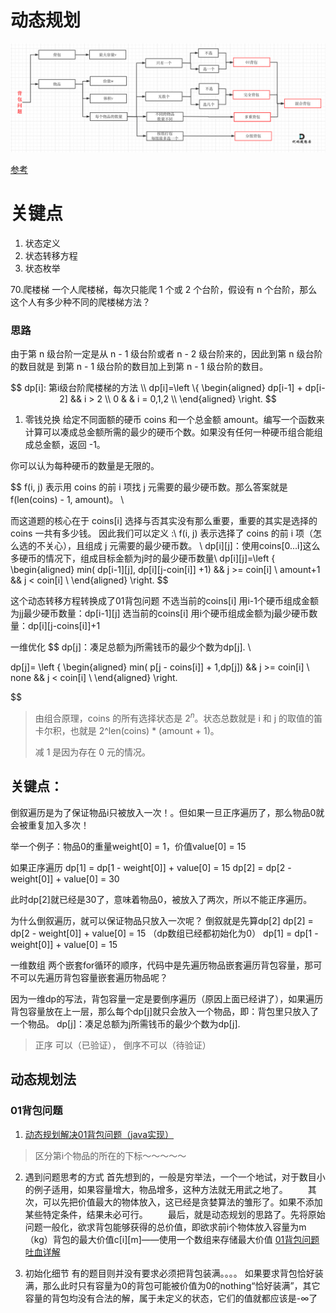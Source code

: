 

# 动态规划



![20210117171307407](REAMME/20210117171307407.png)

[参考](https://programmercarl.com/%E8%83%8C%E5%8C%85%E7%90%86%E8%AE%BA%E5%9F%BA%E7%A1%8001%E8%83%8C%E5%8C%85-1.html#_01-%E8%83%8C%E5%8C%85)




# 关键点
1. 状态定义
2. 状态转移方程
3. 状态枚举

70.爬楼梯
一个人爬楼梯，每次只能爬 1 个或 2 个台阶，假设有 n 个台阶，那么这个人有多少种不同的爬楼梯方法？

### 思路
由于第 n 级台阶一定是从 n - 1 级台阶或者 n - 2 级台阶来的，因此到第 n 级台阶的数目就是 到第 n - 1 级台阶的数目加上到第 n - 1 级台阶的数目。

$$
  dp[i]: 第i级台阶爬楼梯的方法 \\
  dp[i]=\left
  \{
  \begin{aligned}
  dp[i-1] + dp[i-2] && i > 2 \\
  0 & & i = 0,1,2 \\
  \end{aligned}
  \right.
$$



1.   零钱兑换
给定不同面额的硬币 coins 和一个总金额 amount。编写一个函数来计算可以凑成总金额所需的最少的硬币个数。如果没有任何一种硬币组合能组成总金额，返回 -1。

你可以认为每种硬币的数量是无限的。

$$
   f(i, j) 表示用 coins 的前 i 项找 j 元需要的最少硬币数。那么答案就是 f(len(coins) - 1, amount)。 \\
   
   而这道题的核心在于 coins[i] 选择与否其实没有那么重要，重要的其实是选择的 coins 一共有多少钱。 
因此我们可以定义 :\\
f(i, j) 表示选择了 coins 的前 i 项（怎么选的不关心），且组成 j 元需要的最少硬币数。 \\
dp[i][j]：使用coins[0...i]这么多硬币的情况下，组成目标金额为j时的最少硬币数量\\
  dp[i][j]=\left
  \{
  \begin{aligned}
   min( dp[i-1][j], dp[i][j-coin[i]] +1) && j >= coin[i] \\
                         amount+1        && j < coin[i] \\
  \end{aligned}
  \right.
$$

这个动态转移方程转换成了01背包问题
不选当前的coins[i] 用i-1个硬币组成金额为jj最少硬币数量：dp[i-1][j]
选当前的coins[i] 用i个硬币组成金额为j最少硬币数量：dp[i][j-coins[i]]+1

一维优化
$$
 dp[j]：凑足总额为j所需钱币的最少个数为dp[j]. \\
 
 dp[j]= \left
  \{
  \begin{aligned}
 min( p[j - coins[i]] + 1,dp[j]) && j >= coin[i] \\
                         none        && j < coin[i] \\
  \end{aligned}
  \right.
 
$$


> 由组合原理，coins 的所有选择状态是 $2^n$。状态总数就是 i 和 j 的取值的笛卡尔积，也就是 2^len(coins) * (amount + 1)。
> 
> 减 1 是因为存在 0 元的情况。


## 关键点：
倒叙遍历是为了保证物品i只被放入一次！。但如果一旦正序遍历了，那么物品0就会被重复加入多次！


举一个例子：物品0的重量weight[0] = 1，价值value[0] = 15

如果正序遍历
dp[1] = dp[1 - weight[0]] + value[0] = 15
dp[2] = dp[2 - weight[0]] + value[0] = 30

此时dp[2]就已经是30了，意味着物品0，被放入了两次，所以不能正序遍历。

为什么倒叙遍历，就可以保证物品只放入一次呢？
倒叙就是先算dp[2]
dp[2] = dp[2 - weight[0]] + value[0] = 15 （dp数组已经都初始化为0）
dp[1] = dp[1 - weight[0]] + value[0] = 15



一维数组 两个嵌套for循环的顺序，代码中是先遍历物品嵌套遍历背包容量，那可不可以先遍历背包容量嵌套遍历物品呢？

因为一维dp的写法，背包容量一定是要倒序遍历（原因上面已经讲了），如果遍历背包容量放在上一层，那么每个dp[j]就只会放入一个物品，即：背包里只放入了一个物品。
 dp[j]：凑足总额为j所需钱币的最少个数为dp[j]. 
> 正序 可以（已验证）， 倒序不可以（待验证）
> 



## 动态规划法
### 01背包问题
1. [动态规划解决01背包问题（java实现）](https://blog.csdn.net/qq_22222499/article/details/71017501)
> 区分第i个物品的所在的下标～～～～～

2. 遇到问题思考的方式
    首先想到的，一般是穷举法，一个一个地试，对于数目小的例子适用，如果容量增大，物品增多，这种方法就无用武之地了。
　　其次，可以先把价值最大的物体放入，这已经是贪婪算法的雏形了。如果不添加某些特定条件，结果未必可行。
　　最后，就是动态规划的思路了。先将原始问题一般化，欲求背包能够获得的总价值，即欲求前i个物体放入容量为m（kg）背包的最大价值c[i][m]——使用一个数组来存储最大价值
[01背包问题吐血详解](https://blog.csdn.net/u013445530/article/details/40210587)

3. 初始化细节
有的题目则并没有要求必须把背包装满。。。。
如果要求背包恰好装满，那么此时只有容量为0的背包可能被价值为0的nothing“恰好装满”，其它容量的背包均没有合法的解，属于未定义的状态，它们的值就都应该是-∞了
